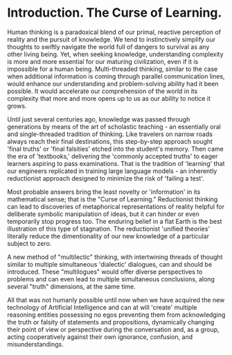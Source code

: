 # Introduction. The Curse of Learning.
Human thinking is a paradoxical blend of our primal, reactive perception of reality and the pursuit of knowledge. We tend to instinctively simplify our thoughts to swiftly navigate the world full of dangers to survival as any other living being. Yet, when seeking knowledge, understanding complexity is more and more essential for our maturing civilization, even if it is impossible for a human being. Multi-threaded thinking, similar to the case when additional information is coming through parallel communication lines, would enhance our understanding and problem-solving ability had it been possible. It would accelerate our comprehension of the world in its complexity that more and more opens up to us as our ability to notice it grows.

Until just several centuries ago, knowledge was passed through generations by means of the art of scholastic teaching - an essentially oral and single-threaded tradition of thinking. Like travelers on narrow roads always reach their final destinations, this step-by-step approach sought 'final truths' or 'final falsities' etched into the student's memory. Then came the era of 'textbooks,' delivering the 'commonly accepted truths' to eager learners aspiring to pass examinations. That is the tradition of 'learning' that our engineers replicated in training large language models - an inherently reductionist approach designed to minimize the risk of 'failing a test'.

Most probable answers bring the least novelty or 'information' in its mathematical sense; that is the "Curse of Learning." Reductionist thinking can lead to discoveries of metaphorical representations of reality helpful for deliberate symbolic manipulation of ideas, but it can hinder or even temporarily stop progress too. The enduring belief in a flat Earth is the best illustration of this type of stagnation. The reductionist 'unified theories' literally reduce the dimentionality of our new knowledge of a particular subject to zero.

A new method of "multilectic" thinking, with intertwining threads of thought similar to multiple simultaneous 'dialectic' dialogues, can and should be introduced. These "multilogues" would offer diverse perspectives to problems and can even lead to multiple simultaneous conclusions, along several "truth" dimensions, at the same time.

All that was not humanly possible until now when we have acquired the new technology of Artificial Intelligence and can at will 'create' multiple reasoning entities possessing no egos preventing them from acknowledging the truth or falsity of statements and propositions, dynamically changing their point of view or perspective during the conversation and, as a group, acting cooperatively against their own ignorance, confusion, and misunderstandings.
